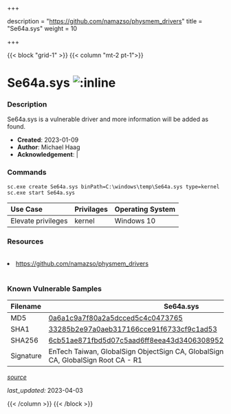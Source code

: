 +++

description = "https://github.com/namazso/physmem_drivers"
title = "Se64a.sys"
weight = 10

+++


{{< block "grid-1" >}}
{{< column "mt-2 pt-1">}}


# Se64a.sys ![:inline](/images/twitter_verified.png) 


### Description

Se64a.sys is a vulnerable driver and more information will be added as found.

- **Created**: 2023-01-09
- **Author**: Michael Haag
- **Acknowledgement**:  | [](https://twitter.com/)

### Commands

```
sc.exe create Se64a.sys binPath=C:\windows\temp\Se64a.sys type=kernel
sc.exe start Se64a.sys
```

| Use Case | Privilages | Operating System | 
|:---- | ---- | ---- |
| Elevate privileges | kernel | Windows 10 |

### Resources
<br>
<li><a href=" https://github.com/namazso/physmem_drivers"> https://github.com/namazso/physmem_drivers</a></li>
<br>

### Known Vulnerable Samples

| Filename | Se64a.sys |
|:---- | ---- | 
| MD5 | <a href="https://www.virustotal.com/gui/file/0a6a1c9a7f80a2a5dcced5c4c0473765">0a6a1c9a7f80a2a5dcced5c4c0473765</a> |
| SHA1 | <a href="https://www.virustotal.com/gui/file/33285b2e97a0aeb317166cce91f6733cf9c1ad53">33285b2e97a0aeb317166cce91f6733cf9c1ad53</a> |
| SHA256 | <a href="https://www.virustotal.com/gui/file/6cb51ae871fbd5d07c5aad6ff8eea43d34063089528603ca9ceb8b4f52f68ddc">6cb51ae871fbd5d07c5aad6ff8eea43d34063089528603ca9ceb8b4f52f68ddc</a> |
| Signature | EnTech Taiwan, GlobalSign ObjectSign CA, GlobalSign Primary Object Publishing CA, GlobalSign Root CA - R1   |


[*source*](https://github.com/magicsword-io/LOLDrivers/tree/main/yaml/se64a.sys.yml)

*last_updated:* 2023-04-03








{{< /column >}}
{{< /block >}}
